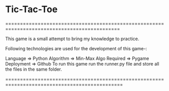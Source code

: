 # Tic-Tac-Toe
=============================================================================================

This game is a small attempt to bring my knowledge to practice.

Following technologies are used for the development of this game-:

Language => Python
Algorithm =>  Min-Max Algo
Required =>  Pygame
Deployment => Github
To run this game run the runner.py file and store all the files in the same folder.


==============================================================================================
